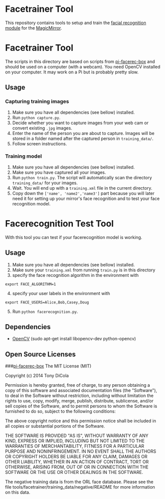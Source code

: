 # Facetrainer Tool
This repository contains tools to setup and train the [facial recognition module](https://github.com/paviro/MMM-Facial-Recognition) for the [MagicMirror](https://github.com/MichMich/MagicMirror).

# Facetrainer Tool

The scripts in this directory are based on scripts from [pi-facerec-box](https://github.com/tdicola/pi-facerec-box) and should be used on a computer (with a webcam). You need OpenCV installed on your computer. It may work on a Pi but is probably pretty slow.

## Usage
### Capturing training images
1. Make sure you have all dependencies (see bellow) installed.
2. Run `python capture.py`.
3. Decide whether you want to capture images from your web cam or convert existing `.jpg` images.
4. Enter the name of the person you are about to capture. Images will be stored in a folder named after the captured person in `training_data/`.
5. Follow screen instructions.

### Training model
1. Make sure you have all dependencies (see bellow) installed.
2. Make sure you have captured all your images.
3. Run `python train.py`. The script will automatically scan the directory `training_data/` for your images.
4. Wait. You will end up with a `training.xml` file in the current directory.
5. Copy down the `['name', 'name2','name3']` part because you will later need it for setting up your mirror's face recognition and to test your face recognition model.

# Facerecognition Test Tool
With this tool you can test if your facerecognition model is working.

## Usage
1. Make sure you have all dependencies (see bellow) installed.
2. Make sure your `training.xml` from running `train.py` is in this directory
3. specify the face recognition algorithm in the environment with
```
export FACE_ALGORITHM=1
```
4. specify your user labels in the environment with

```
export FACE_USERS=Alice,Bob,Casey,Doug
```
5. Run `python facerecognition.py`.

## Dependencies
- [OpenCV](http://opencv.org) (sudo apt-get install libopencv-dev python-opencv)

## Open Source Licenses
###[pi-facerec-box](https://github.com/tdicola/pi-facerec-box)
The MIT License (MIT)

Copyright (c) 2014 Tony DiCola

Permission is hereby granted, free of charge, to any person obtaining a copy of
this software and associated documentation files (the "Software"), to deal in
the Software without restriction, including without limitation the rights to
use, copy, modify, merge, publish, distribute, sublicense, and/or sell copies of
the Software, and to permit persons to whom the Software is furnished to do so,
subject to the following conditions:

The above copyright notice and this permission notice shall be included in all
copies or substantial portions of the Software.

THE SOFTWARE IS PROVIDED "AS IS", WITHOUT WARRANTY OF ANY KIND, EXPRESS OR
IMPLIED, INCLUDING BUT NOT LIMITED TO THE WARRANTIES OF MERCHANTABILITY, FITNESS
FOR A PARTICULAR PURPOSE AND NONINFRINGEMENT. IN NO EVENT SHALL THE AUTHORS OR
COPYRIGHT HOLDERS BE LIABLE FOR ANY CLAIM, DAMAGES OR OTHER LIABILITY, WHETHER
IN AN ACTION OF CONTRACT, TORT OR OTHERWISE, ARISING FROM, OUT OF OR IN
CONNECTION WITH THE SOFTWARE OR THE USE OR OTHER DEALINGS IN THE SOFTWARE.

The negative training data is from the ORL face database.  Please see the file
tools/facetrainer/training_data/negative/README for more information on this data.
